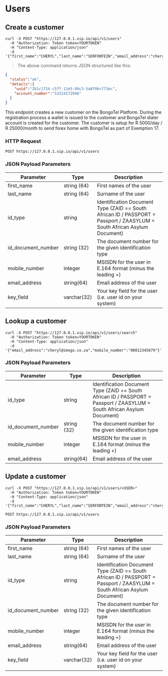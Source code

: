 # Users

## Create a customer

```shell
curl -X POST "https://127.0.0.1.xip.io/api/v1/users"
  -H "Authorization: Token token=YOURTOKEN"
  -H "Content-Type: application/json"
  -d '{"first_name":"CHERYL","last_name":"SERFONTEIN","email_address":"cheryl@imogo.co.za","mobile_number":"08012345679"}'
```

> The above command returns JSON structured like this:

```json
{
  "status":"ok",
  "details":{
    "uuid":"2b1c1f24-c5ff-11e5-99c3-5a8f9bcf73ec",
    "account_number":"53224172946"
  }
}
```

This endpoint creates a new customer on the BongoTel Platform.  During the
registration process a wallet is issued to the customer and BongoTel dialer
account is created for the customer.  The customer is setup for R 5000/day /
R 25000/month to send forex home with BongoTel as part of Exemption 17.

### HTTP Request

`POST https://127.0.0.1.xip.io/api/v1/users`

### JSON Payload Parameters

Parameter | Type | Description
--------- | ---- | -----------
first_name | string (64) | First names of the user
last_name | string (64) | Surname of the user
id_type | string | Identification Document Type (ZAID == South African ID / PASSPORT = Passport / ZAASYLUM = South African Asylum Document)
id_document_number | string (32) | The document number for the given identification type
mobile_number | integer | MSISDN for the user in E.164 format (minus the leading +)
email_address | string(64) | Email address of the user
key_field | varchar(32) | Your key field for the user (i.e. user id on your system)

## Lookup a customer

```shell
curl -X POST "https://127.0.0.1.xip.io/api/v1/users/search"
  -H "Authorization: Token token=YOURTOKEN"
  -H "Content-Type: application/json"
  -d '{"email_address":"cheryl@imogo.co.za","mobile_number":"08012345679"}'
```

### JSON Payload Parameters

Parameter | Type | Description
--------- | ---- | -----------
id_type | string | Identification Document Type (ZAID == South African ID / PASSPORT = Passport / ZAASYLUM = South African Asylum Document)
id_document_number | string (32) | The document number for the given identification type
mobile_number | integer | MSISDN for the user in E.164 format (minus the leading +)
email_address | string(64) | Email address of the user

## Update a customer

```shell
curl -X POST "https://127.0.0.1.xip.io/api/v1/users/<USER>"
  -H "Authorization: Token token=YOURTOKEN"
  -H "Content-Type: application/json"
  -d '{"first_name":"CHERYL","last_name":"SERFONTEIN","email_address":"cheryl@imogo.co.za","mobile_number":"08012345679"}'
```

`POST https://127.0.0.1.xip.io/api/v1/users`

### JSON Payload Parameters

Parameter | Type | Description
--------- | ---- | -----------
first_name | string (64) | First names of the user
last_name | string (64) | Surname of the user
id_type | string | Identification Document Type (ZAID == South African ID / PASSPORT = Passport / ZAASYLUM = South African Asylum Document)
id_document_number | string (32) | The document number for the given identification type
mobile_number | integer | MSISDN for the user in E.164 format (minus the leading +)
email_address | string(64) | Email address of the user
key_field | varchar(32) | Your key field for the user (i.e. user id on your system)